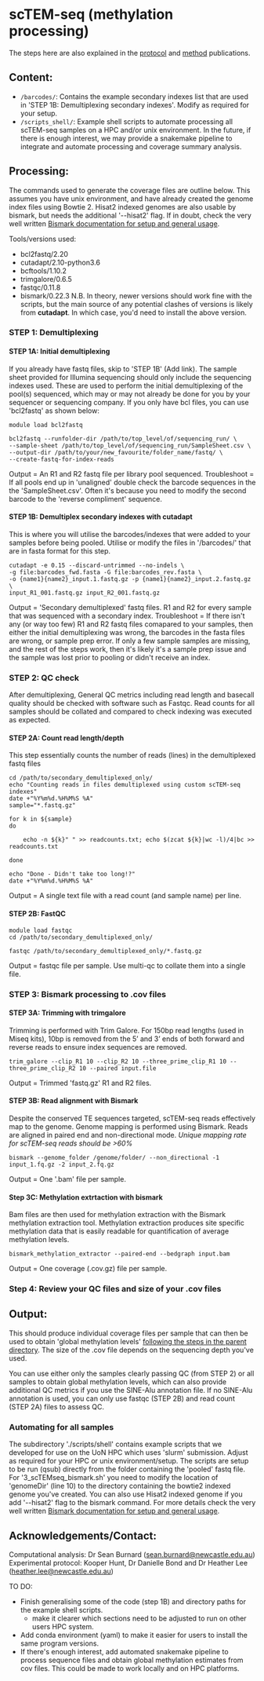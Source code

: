 scTEM-seq (methylation processing)
=========
The steps here are also explained in the [protocol]() and [method](https://www.nature.com/articles/s41598-022-09765-x) publications.

Content:
--------
* `/barcodes/`: Contains the example secondary indexes list that are used in 'STEP 1B: Demultiplexing secondary indexes'. Modify as required for your setup.
* `/scripts_shell/`: Example shell scripts to automate processing all scTEM-seq samples on a HPC and/or unix environment. In the future, if there is enough interest, we may provide a snakemake pipeline to integrate and automate processing and coverage summary analysis.

Processing:
--------
The commands used to generate the coverage files are outline below. This assumes you have unix environment, and have already created the genome index files using Bowtie 2. Hisat2 indexed genomes are also usable by bismark, but needs the additional '--hisat2' flag. If in doubt, check the very well written [Bismark documentation for setup and general usage](https://rawgit.com/FelixKrueger/Bismark/master/Docs/Bismark_User_Guide.html).

Tools/versions used:
- bcl2fastq/2.20
- cutadapt/2.10-python3.6
- bcftools/1.10.2
- trimgalore/0.6.5
- fastqc/0.11.8
- bismark/0.22.3
N.B. In theory, newer versions should work fine with the scripts, but the main source of any potential clashes of versions is likely from **cutadapt**. In which case, you'd need to install the above version.


### STEP 1: Demultiplexing
#### STEP 1A: Initial demultiplexing
If you already have fastq files, skip to 'STEP 1B' (Add link). The sample sheet provided for Illumina sequencing should only include the sequencing indexes used. These are used to perform the initial demultiplexing of the pool(s) sequenced, which may or may not already be done for you by your sequencer or sequencing company. If you only have bcl files, you can use 'bcl2fastq' as shown below:

```
module load bcl2fastq

bcl2fastq --runfolder-dir /path/to/top_level/of/sequencing_run/ \
--sample-sheet /path/to/top_level/of/sequencing_run/SampleSheet.csv \
--output-dir /path/to/your/new_favourite/folder_name/fastq/ \
--create-fastq-for-index-reads
```
Output = An R1 and R2 fastq file per library pool sequenced.
Troubleshoot = If all pools end up in 'unaligned' double check the barcode sequences in the the 'SampleSheet.csv'. Often it's because you need to modify the second barcode to the 'reverse compliment' sequence.

#### STEP 1B: Demultiplex secondary indexes with cutadapt
This is where you will utilise the barcodes/indexes that were added to your samples before being pooled. Utilise or modify the files in '/barcodes/' that are in fasta format for this step.

```
cutadapt -e 0.15 --discard-untrimmed --no-indels \
-g file:barcodes_fwd.fasta -G file:barcodes_rev.fasta \
-o {name1}{name2}_input.1.fastq.gz -p {name1}{name2}_input.2.fastq.gz \
input_R1_001.fastq.gz input_R2_001.fastq.gz
```
Output = 'Secondary demultiplexed' fastq files. R1 and R2 for every sample that was sequenced with a secondary index.
Troubleshoot = If there isn't any (or way too few) R1 and R2 fastq files comapared to your samples, then either the initial demultiplexing was wrong, the barcodes in the fasta files are wrong, or sample prep error. If only a few sample samples are missing, and the rest of the steps work, then it's likely it's a sample prep issue and the sample was lost prior to pooling or didn't receive an index.

### STEP 2: QC check
After demultiplexing, General QC metrics including read length and basecall quality should be checked with software such as Fastqc. Read counts for all samples should be collated and compared to check indexing was executed as expected.

#### STEP 2A: Count read length/depth
This step essentially counts the number of reads (lines) in the demultiplexed fastq files

```
cd /path/to/secondary_demultiplexed_only/
echo "Counting reads in files demultiplexed using custom scTEM-seq indexes"
date +"%Y%m%d.%H%M%S %A"
sample="*.fastq.gz"

for k in ${sample}
do

	echo -n ${k}" " >> readcounts.txt; echo $(zcat ${k}|wc -l)/4|bc >> readcounts.txt

done

echo "Done - Didn't take too long!?"
date +"%Y%m%d.%H%M%S %A"

```
Output = A single text file with a read count (and sample name) per line.

#### STEP 2B: FastQC

```
module load fastqc
cd /path/to/secondary_demultiplexed_only/

fastqc /path/to/secondary_demultiplexed_only/*.fastq.gz
```
Output = fastqc file per sample. Use multi-qc to collate them into a single file.

### STEP 3: Bismark processing to .cov files
#### STEP 3A: Trimming with trimgalore
Trimming is performed with Trim Galore. For 150bp read lengths (used in Miseq kits), 10bp is removed from the 5’ and 3’ ends of both forward and reverse reads to ensure index sequences are removed.

```
trim_galore --clip_R1 10 --clip_R2 10 --three_prime_clip_R1 10 --three_prime_clip_R2 10 --paired input.file

```
Output = Trimmed 'fastq.gz' R1 and R2 files.

#### STEP 3B: Read alignment with Bismark
Despite the conserved TE sequences targeted, scTEM-seq reads effectively map to the genome. Genome mapping is performed using Bismark. Reads are aligned in paired end and non-directional mode. *Unique mapping rate for scTEM-seq reads should be >60%*
```
bismark --genome_folder /genome/folder/ --non_directional -1 input_1.fq.gz -2 input_2.fq.gz
```
Output = One '.bam' file per sample.

#### Step 3C: Methylation extrtaction with bismark
Bam files are then used for methylation extraction with the Bismark methylation extraction tool. Methylation extraction produces site specific methylation data that is easily readable for quantification of average methylation levels.

```
bismark_methylation_extractor --paired-end --bedgraph input.bam
```
Output = One coverage (.cov.gz) file per sample.

### Step 4: Review your QC files and size of your .cov files  



Output:
--------
This should produce individual coverage files per sample that can then be used to obtain 'global methylation levels' [following the steps in the parent directory](../). The size of the .cov file depends on the sequencing depth you've used.

You can use either only the samples clearly passing QC (from STEP 2) or all samples to obtain global methylation levels, which can also provide additional QC metrics if you use the SINE-Alu annotation file. If no SINE-Alu annotation is used, you can only use fastqc (STEP 2B) and read count (STEP 2A) files to assess QC.

### Automating for all samples
The subdirectory './scripts/shell' contains example scripts that we developed for use on the UoN HPC which uses 'slurm' submission. Adjust as required for your HPC or unix environment/setup. The scripts are setup to be run (qsub) directly from the folder containing the 'pooled' fastq file. For '3_scTEMseq_bismark.sh' you need to modify the location of 'genomeDir' (line 10) to the directory containing the bowtie2 indexed genome you've created. You can also use Hisat2 indexed genome if you add '--hisat2' flag to the bismark command. For more details check the very well written [Bismark documentation for setup and general usage](https://rawgit.com/FelixKrueger/Bismark/master/Docs/Bismark_User_Guide.html).

Acknowledgements/Contact:
--------
Computational analysis: Dr Sean Burnard (sean.burnard@newcastle.edu.au)
Experimental protocol: Kooper Hunt, Dr Danielle Bond and Dr Heather Lee (heather.lee@newcastle.edu.au)  




TO DO:
- Finish generalising some of the code (step 1B) and directory paths for the example shell scripts.
	- make it clearer which sections need to be adjusted to run on other users HPC system.
- Add conda environment (yaml) to make it easier for users to install the same program versions.
- If there's enough interest, add automated snakemake pipeline to process sequence files and obtain global methylation estimates from cov files. This could be made to work locally and on HPC platforms.
